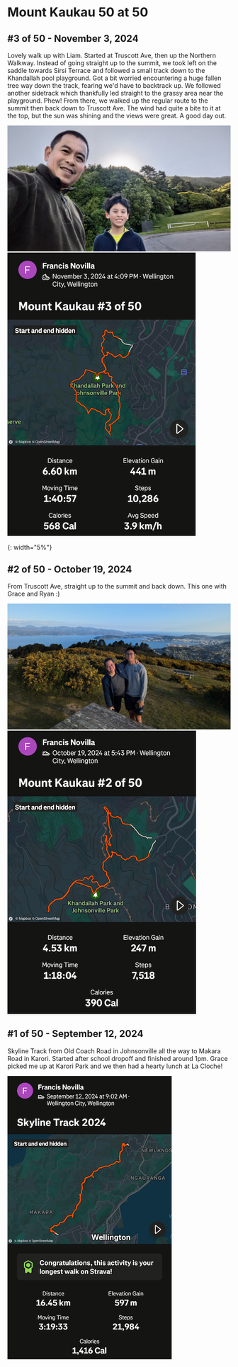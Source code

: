 # Mount Kaukau 50 at 50

## #3 of 50 - November 3, 2024

Lovely walk up with Liam. Started at Truscott Ave, then up the Northern Walkway. Instead of going straight up to the
summit, we took left on the saddle towards Sirsi Terrace and followed a small track down to the Khandallah pool
playground.
Got a bit worried encountering a huge fallen tree way down the track, fearing we'd have to backtrack up. We followed
another sidetrack which thankfully led straight to the grassy area near the playground. Phew! From there, we walked up
the regular route to the summit then back down to Truscott Ave.
The wind had quite a bite to it at the top, but the sun was shining and the views were great. A good day out.

![](assets/images/k50_03_end.jpg)
![](assets/images/k50_03_strava.png)

{: width="5%"}

## #2 of 50 - October 19, 2024

From Truscott Ave, straight up to the summit and back down. This one with Grace and Ryan :)

![](assets/images/k50_02_top.jpg)
![](assets/images/k50_02_strava.png)

## #1 of 50 - September 12, 2024

Skyline Track from Old Coach Road in Johnsonville all the way to Makara Road in Karori. Started after school dropoff and
finished around 1pm. Grace picked me up at Karori Park and we then had a hearty lunch at La Cloche!

![](assets/images/k50_01_strava.png)
